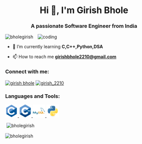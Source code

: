 <h1 align="center">Hi 👋, I'm Girish Bhole</h1>
<h3 align="center">A passionate Software Engineer from India</h3>
<img align="right" alt="coding"width="400" src="https://user-images.githubusercontent.com/55389276/140866485-8fb1c876-9a8f-4d6a-98dc-08c4981eaf70.gif">

<p align="left"> <img src="https://komarev.com/ghpvc/?username=bholegirish&label=Profile%20views&color=0e75b6&style=flat" alt="bholegirish" /> </p>

- 🌱 I’m currently learning **C,C++,Python,DSA**

- 📫 How to reach me **girishbhole2210@gmail.com**

<h3 align="left">Connect with me:</h3>
<p align="left">
<a href="https://linkedin.com/in/girish bhole" target="blank"><img align="center" src="https://raw.githubusercontent.com/rahuldkjain/github-profile-readme-generator/master/src/images/icons/Social/linked-in-alt.svg" alt="girish bhole" height="30" width="40" /></a>
<a href="https://www.codechef.com/users/girish_2210" target="blank"><img align="center" src="https://cdn.jsdelivr.net/npm/simple-icons@3.1.0/icons/codechef.svg" alt="girish_2210" height="30" width="40" /></a>
</p>

<h3 align="left">Languages and Tools:</h3>
<p align="left"> <a href="https://www.cprogramming.com/" target="_blank" rel="noreferrer"> <img src="https://raw.githubusercontent.com/devicons/devicon/master/icons/c/c-original.svg" alt="c" width="40" height="40"/> </a> <a href="https://www.w3schools.com/cpp/" target="_blank" rel="noreferrer"> <img src="https://raw.githubusercontent.com/devicons/devicon/master/icons/cplusplus/cplusplus-original.svg" alt="cplusplus" width="40" height="40"/> </a> <a href="https://www.mysql.com/" target="_blank" rel="noreferrer"> <img src="https://raw.githubusercontent.com/devicons/devicon/master/icons/mysql/mysql-original-wordmark.svg" alt="mysql" width="40" height="40"/> </a> <a href="https://www.python.org" target="_blank" rel="noreferrer"> <img src="https://raw.githubusercontent.com/devicons/devicon/master/icons/python/python-original.svg" alt="python" width="40" height="40"/> </a> </p>

<p>&nbsp;<img align="center" src="https://github-readme-stats.vercel.app/api?username=bholegirish&show_icons=true&locale=en" alt="bholegirish" /></p>

<p><img align="center" src="https://github-readme-streak-stats.herokuapp.com/?user=bholegirish&" alt="bholegirish" /></p>
